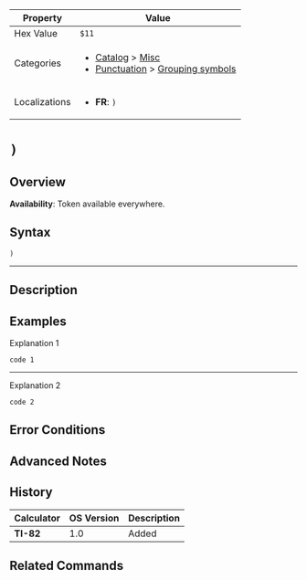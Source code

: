 | Property      | Value |
|---------------|-------|
| Hex Value     | `$11`|
| Categories    | <ul><li>[Catalog](<../categories/Catalog.md>) > [Misc](<../categories/Catalog.md#Misc>)</li><li>[Punctuation](<../categories/Punctuation.md>) > [Grouping symbols](<../categories/Punctuation.md#Grouping symbols>)</li></ul> |
| Localizations | <ul><li><b>FR</b>: `)`</li></ul> |

# `)`

## Overview



<b>Availability</b>: Token available everywhere.

## Syntax
`)`

<hr>

## Description


## Examples

Explanation 1
```ti-basic
code 1
```
---
Explanation 2
```ti-basic
code 2
```

## Error Conditions


## Advanced Notes


## History
| Calculator | OS Version | Description |
|------------|------------|-------------|
| <b>TI-82</b> | 1.0 | Added |

## Related Commands

